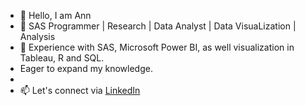- 👋 Hello, I am Ann
- 👀 SAS Programmer | Research | Data Analyst | Data VisuaLization | Analysis
- 🌱 Experience with SAS, Microsoft Power BI, as well visualization in Tableau, R and SQL.
-    Eager to expand my knowledge.
- 
- 📫 Let's connect via [LinkedIn](https://www.linkedin.com/in/anyaboemark)

<!---
AdhislacyA/AdhislacyA is a ✨ special ✨ repository because its `README.md` (this file) appears on your GitHub profile.
You can click the Preview link to take a look at your changes.
--->
